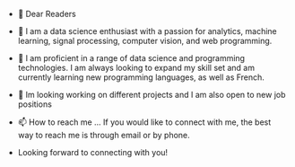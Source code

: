 - 👋 Dear Readers
- 👀 I am a data science enthusiast with a passion for analytics, machine learning, signal processing, computer vision, and web programming.
- 🌱 I am proficient in a range of data science and programming technologies. I am always looking to expand my skill set and am currently learning new programming languages, as well as French.


- 💞️ Im looking working on different projects and I am also open to new job positions
- 📫 How to reach me ... If you would like to connect with me, the best way to reach me is through email or by phone.
- Looking forward to connecting with you!



<!---
This is a ✨ special ✨ repository because its `README.md` (this file) appears on your GitHub profile.
You can click the Preview link to take a look at your changes.
--->

